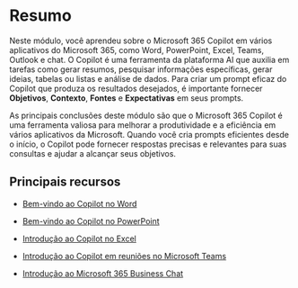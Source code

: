 # Resumo

Neste módulo, você aprendeu sobre o Microsoft 365 Copilot em vários aplicativos do Microsoft 365, como Word, PowerPoint, Excel, Teams, Outlook e chat. O Copilot é uma ferramenta da plataforma AI que auxilia em tarefas como gerar resumos, pesquisar informações específicas, gerar ideias, tabelas ou listas e análise de dados. Para criar um prompt eficaz do Copilot que produza os resultados desejados, é importante fornecer **Objetivos**, **Contexto**, **Fontes** e **Expectativas** em seus prompts.

As principais conclusões deste módulo são que o Microsoft 365 Copilot é uma ferramenta valiosa para melhorar a produtividade e a eficiência em vários aplicativos da Microsoft. Quando você cria prompts eficientes desde o início, o Copilot pode fornecer respostas precisas e relevantes para suas consultas e ajudar a alcançar seus objetivos.

## Principais recursos

- [Bem-vindo ao Copilot no Word](https://support.microsoft.com/office/welcome-to-copilot-in-word-2135e85f-a467-463b-b2f0-c51a46d625d1)

- [Bem-vindo ao Copilot no PowerPoint](https://support.microsoft.com/office/welcome-to-copilot-in-powerpoint-57133c75-24c0-4519-8096-d0dadf25fb8d)

- [Introdução ao Copilot no Excel](https://support.microsoft.com/office/get-started-with-copilot-in-excel-d7110502-0334-4b4f-a175-a73abdfc118a)

- [Introdução ao Copilot em reuniões no Microsoft Teams](https://support.microsoft.com/office/get-started-with-copilot-in-microsoft-teams-meetings-0bf9dd3c-96f7-44e2-8bb8-790bedf066b1)

- [Introdução ao Microsoft 365 Business Chat](https://support.microsoft.com/topic/get-started-with-microsoft-365-chat-5b00a52d-7296-48ee-b938-b95b7209f737)
